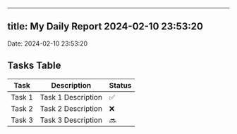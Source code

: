 
---
title: My Daily Report 2024-02-10 23:53:20
---

Date: 2024-02-10 23:53:20

## Tasks Table

| Task | Description | Status |
|------|-------------|--------|
| Task 1 | Task 1 Description | ✅ |
| Task 2 | Task 2 Description | ❌ |
| Task 3 | Task 3 Description | 🔜 |
